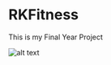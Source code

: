 # RKFitness
This is my Final Year Project 

![alt text](https://github.com/rohankadam23/RKFitness/tree/main/Gym_Portfolio/preview/w1.PNG?raw=true)
